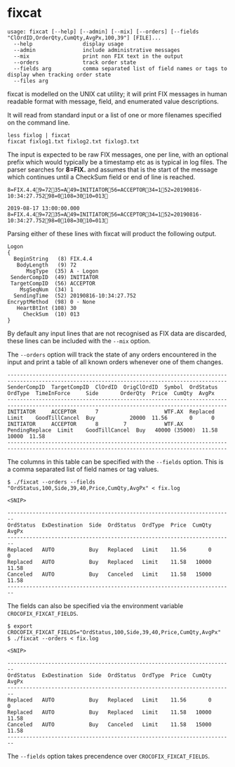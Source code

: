 # fixcat

``` shell
usage: fixcat [--help] [--admin] [--mix] [--orders] [--fields "ClOrdID,OrderQty,CumQty,AvgPx,100,39"] [FILE]...
  --help                display usage
  --admin               include administrative messages
  --mix                 print non FIX text in the output
  --orders              track order state
  --fields arg          comma separated list of field names or tags to display when tracking order state
  --files arg
```

fixcat is modelled on the UNIX cat utility; it will print FIX messages in human readable format with message, field, and enumerated value descriptions.

It will read from standard input or a list of one or more filenames specified on the command line.

``` shell
less fixlog | fixcat
fixcat fixlog1.txt fixlog2.txt fixlog3.txt
```

The input is expected to be raw FIX messages, one per line, with an optional prefix which would typically be a timestamp etc as is typical in log files. The parser searches for **8=FIX.** and assumes that is the start of the message which continues until a CheckSum field or end of line is reached.

```
8=FIX.4.49=7235=A49=INITIATOR56=ACCEPTOR34=152=20190816-10:34:27.75298=0108=3010=013

2019-08-17 13:00:00.000 8=FIX.4.49=7235=A49=INITIATOR56=ACCEPTOR34=152=20190816-10:34:27.75298=0108=3010=013
```

Parsing either of these lines with fixcat will product the following output.

```
Logon
{
  BeginString   (8) FIX.4.4
   BodyLength   (9) 72
      MsgType  (35) A - Logon
 SenderCompID  (49) INITIATOR
 TargetCompID  (56) ACCEPTOR
    MsgSeqNum  (34) 1
  SendingTime  (52) 20190816-10:34:27.752
EncryptMethod  (98) 0 - None
   HeartBtInt (108) 30
     CheckSum  (10) 013
}
```

By default any input lines that are not recognised as FIX data are discarded, these lines can be included with the `--mix` option.

The `--orders` option will track the state of any orders encountered in the input and print a table of all known orders whenever one of them changes. 

```
--------------------------------------------------------------------------------------------------------------------------------------------
SenderCompID  TargetCompID  ClOrdID  OrigClOrdID  Symbol  OrdStatus       OrdType  TimeInForce     Side       OrderQty  Price  CumQty  AvgPx
--------------------------------------------------------------------------------------------------------------------------------------------
INITIATOR     ACCEPTOR      7                     WTF.AX  Replaced        Limit    GoodTillCancel  Buy           20000  11.56       0      0
INITIATOR     ACCEPTOR      8        7            WTF.AX  PendingReplace  Limit    GoodTillCancel  Buy   40000 (35000)  11.58   10000  11.58
--------------------------------------------------------------------------------------------------------------------------------------------

```

The columns in this table can be specified with the `--fields` option. This is a comma separated list of field names or tag values.

```
$ ./fixcat --orders --fields "OrdStatus,100,Side,39,40,Price,CumQty,AvgPx" < fix.log

<SNIP>

------------------------------------------------------------------------
OrdStatus  ExDestination  Side  OrdStatus  OrdType  Price  CumQty  AvgPx
------------------------------------------------------------------------
Replaced   AUTO           Buy   Replaced   Limit    11.56       0      0
Replaced   AUTO           Buy   Replaced   Limit    11.58   10000  11.58
Canceled   AUTO           Buy   Canceled   Limit    11.58   15000  11.58
------------------------------------------------------------------------
```

The fields can also be specified via the environment variable `CROCOFIX_FIXCAT_FIELDS`.

```
$ export CROCOFIX_FIXCAT_FIELDS="OrdStatus,100,Side,39,40,Price,CumQty,AvgPx"
$ ./fixcat --orders < fix.log

<SNIP>

------------------------------------------------------------------------
OrdStatus  ExDestination  Side  OrdStatus  OrdType  Price  CumQty  AvgPx
------------------------------------------------------------------------
Replaced   AUTO           Buy   Replaced   Limit    11.56       0      0
Replaced   AUTO           Buy   Replaced   Limit    11.58   10000  11.58
Canceled   AUTO           Buy   Canceled   Limit    11.58   15000  11.58
------------------------------------------------------------------------
```

The `--fields` option takes precendence over `CROCOFIX_FIXCAT_FIELDS`.